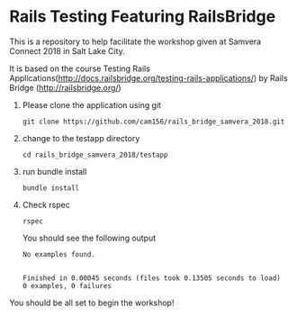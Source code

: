 # Rails Testing Featuring RailsBridge

This is a repository to help facilitate the workshop given at Samvera Connect 2018 in Salt Lake City.

It is based on the course Testing Rails Applications(http://docs.railsbridge.org/testing-rails-applications/) by  Rails Bridge (http://railsbridge.org/)

1. Please clone the application using git

   ```
   git clone https://github.com/cam156/rails_bridge_samvera_2018.git
   ```
   
1. change to the testapp directory
   ```
   cd rails_bridge_samvera_2018/testapp
   ```
   
1. run bundle install
   ```
   bundle install
   ```

1. Check rspec
   ```
   rspec
   ```
   
   You should see the following output
   ```
   No examples found.


   Finished in 0.00045 seconds (files took 0.13505 seconds to load)
   0 examples, 0 failures
   ```
   
You should be all set to begin the workshop!
